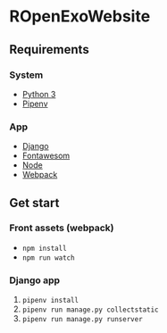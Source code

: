 # ROpenExoWebsite

## Requirements

### System
- [Python 3]()
- [Pipenv]()

### App
- [Django]()
- [Fontawesom](https://fontawesome.com/icons?d=gallery)
- [Node]()
- [Webpack]()


## Get start

### Front assets (webpack)
- `npm install`
- `npm run watch`

### Django app
1. `pipenv install `
2. `pipenv run manage.py collectstatic`
3. `pipenv run manage.py runserver`
